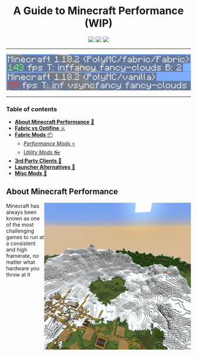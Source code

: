 <h1 align="center">A Guide to Minecraft Performance (WIP)</h1>
<div align="center">
    <img src="https://img.shields.io/github/last-commit/asptu/minecraft-performance-guide?style=for-the-badge">
    <img src="https://img.shields.io/github/commit-activity/w/asptu/minecraft-performance-guide?color=red&style=for-the-badge">
    <img src="https://img.shields.io/badge/FPS-999%2B-yellow?style=for-the-badge">
  </div>
  
---
<p align="center">
  <img src="https://github.com/asptu/minecraft-performance-guide/blob/main/contents/mainpage.png">
</p>

---
<!-- When you switch from all html to md 🤯-->
### Table of contents
- [**About Minecraft Performance** 📄](#About) <!-- Remember to write about small adjustments like render distance, particles etc.-->
- [**Fabric vs Optifine** ⚔️](#Fabric-Optifine) <!-- Write about how you can customise your experience with fabric instead of just having optifine + having better overall performance -->
- [**Fabric Mods** 📦](#Fabric-Mods) <!-- List of mods + graphs -->
    - [*Performance Mods* ⭐](#Performance) <!-- Sodium, Entity culling, Block entities etc. -->
    - [*Utility Mods* 👓](#Utility) <!-- Okzoomer, modmenu viafabric -->
- [**3rd Party Clients** 🌛](#3rdparty) <!-- lunar client, feather client copy sodium source code loL!!! -->
- [**Launcher Alternatives** 📠](#Diff-Launchers) <!-- default mc launcher SLOW AS -->
- [**Misc Mods** 🤯](#Other) <!-- hacks, falling leaves, visual enchantments cool stuff -->


## About Minecraft Performance <a name="About">
    
<img src="https://github.com/asptu/minecraft-performance-guide/blob/main/contents/1.18-example.png" align="right" width="400" height="400">
    
Minecraft has always been known as one of the most challenging games to run at a consistent and high framerate, no matter what hardware you throw at it




<a name="Fabric-Optifine">
<a name="Fabric-Mods">
<a name="Performance">
<a name="Utility">
<a name="3rdparty">
<a name="Diff-Launchers">
<a name="Visual-Enhancements">
<a name="Other">


